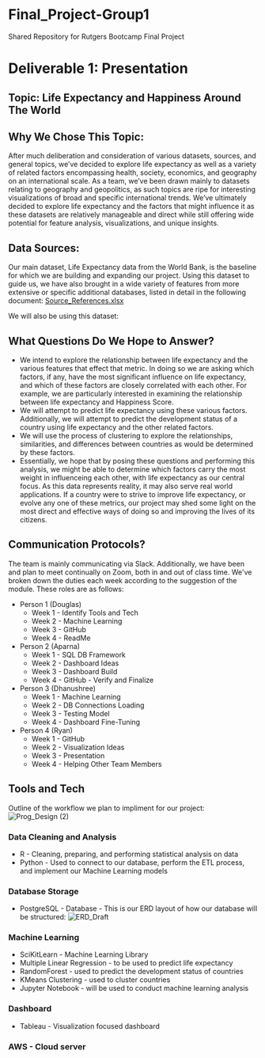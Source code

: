 # Final_Project-Group1
Shared Repository for Rutgers Bootcamp Final Project

# Deliverable 1: Presentation
 
## Topic: Life Expectancy and Happiness Around The World

## Why We Chose This Topic:

After much deliberation and consideration of various datasets, sources, and general topics, we’ve decided to explore life expectancy as well as a variety of related factors encompassing health, society, economics, and geography on an international scale. As a team, we’ve been drawn mainly to datasets relating to geography and geopolitics, as such topics are ripe for interesting visualizations of broad and specific international trends. We’ve ultimately decided to explore life expectancy and the factors that might influence it as these datasets are relatively manageable and direct while still offering wide potential for feature analysis, visualizations, and unique insights.

## Data Sources:

Our main dataset, Life Expectancy data from the World Bank, is the baseline for which we are building and expanding our project. Using this dataset to guide us, we have also brought in a wide variety of features from more extensive or specific additional databases, listed in detail in the following document: 
[Source_References.xlsx](https://github.com/Ryan-Fried/Final_Project-Group1/files/8149293/Source_References.xlsx)

We will also be using this dataset: 

## What Questions Do We Hope to Answer?

- We intend to explore the relationship between life expectancy and the various features that effect that metric. In doing so we are asking which factors, if any, have the most significant influence on life expectancy, and which of these factors are closely correlated with each other. For example, we are particularly interested in examining the relationship between life expectancy and Happiness Score.
- We will attempt to predict life expectancy using these various factors. Additionally, we will attempt to predict the development status of a country using life expectancy and the other related factors. 
- We will use the process of clustering to explore the relationships, similarities, and differences between countries as would be determined by these factors.
- Essentially, we hope that by posing these questions and performing this analysis, we might be able to determine which factors carry the most weight in influenceing each other, with life expectancy as our central focus. As this data represents reality, it may also serve real world applications. If a country were to strive to improve life expectancy, or evolve any one of these metrics, our project may shed some light on the most direct and effective ways of doing so and improving the lives of its citizens.

## Communication Protocols?

The team is mainly communicating via Slack. Additionally, we have been and plan to meet continually on Zoom, both in and out of class time. We've broken down the duties each week according to the suggestion of the module. These roles are as follows: 
- Person 1 (Douglas)
  - Week 1 - Identify Tools and Tech
  - Week 2 - Machine Learning
  - Week 3 - GitHub
  - Week 4 - ReadMe
- Person 2 (Aparna)
  - Week 1 - SQL DB Framework
  - Week 2 - Dashboard Ideas
  - Week 3 - Dashboard Build
  - Week 4 - GitHub - Verify and Finalize
- Person 3 (Dhanushree)
  - Week 1 - Machine Learning
  - Week 2 - DB Connections Loading
  - Week 3 - Testing Model
  - Week 4 - Dashboard Fine-Tuning
- Person 4 (Ryan)
  - Week 1 - GitHub
  - Week 2 - Visualization Ideas
  - Week 3 - Presentation
  - Week 4 - Helping Other Team Members

## Tools and Tech

Outline of the workflow we plan to impliment for our project:
![Prog_Design (2)](https://user-images.githubusercontent.com/91569387/155899322-5182f176-2b76-49e0-8232-71a2c3780d84.png)

### Data Cleaning and Analysis
- R - Cleaning, preparing, and performing statistical analysis on data
- Python - Used to connect to our database, perform the ETL process, and implement our Machine Learning models
### Database Storage
- PostgreSQL - Database - This is our ERD layout of how our database will be structured:
![ERD_Draft](https://user-images.githubusercontent.com/91569387/155905655-44a11d79-ee0f-46cc-a857-560a903547fc.png)
### Machine Learning
- SciKitLearn - Machine Learning Library
- Multiple Linear Regression - to be used to predict life expectancy
- RandomForest - used to predict the development status of countries
- KMeans Clustering - used to cluster countries
- Jupyter Notebook - will be used to conduct machine learning analysis
### Dashboard
- Tableau - Visualization focused dashboard

### AWS - Cloud server
